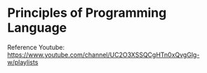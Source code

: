 # Principles of Programming Language

Reference Youtube: https://www.youtube.com/channel/UC2O3XSSQCgHTn0xQvgGlg-w/playlists
